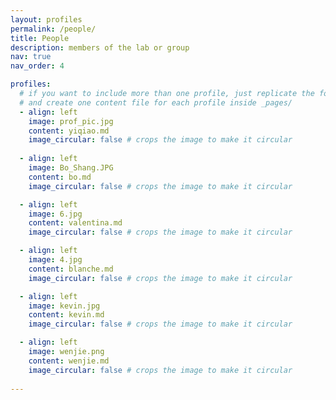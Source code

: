 ```yaml
---
layout: profiles
permalink: /people/
title: People
description: members of the lab or group
nav: true
nav_order: 4

profiles:
  # if you want to include more than one profile, just replicate the following block
  # and create one content file for each profile inside _pages/
  - align: left
    image: prof_pic.jpg
    content: yiqiao.md
    image_circular: false # crops the image to make it circular
    
  - align: left
    image: Bo_Shang.JPG
    content: bo.md
    image_circular: false # crops the image to make it circular

  - align: left
    image: 6.jpg
    content: valentina.md
    image_circular: false # crops the image to make it circular

  - align: left
    image: 4.jpg
    content: blanche.md
    image_circular: false # crops the image to make it circular

  - align: left
    image: kevin.jpg
    content: kevin.md
    image_circular: false # crops the image to make it circular

  - align: left
    image: wenjie.png
    content: wenjie.md
    image_circular: false # crops the image to make it circular
    
---
```

